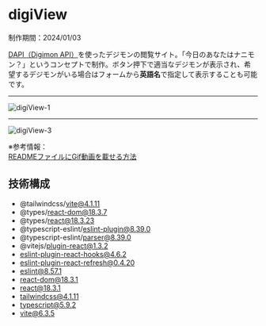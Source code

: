 # digiView

制作期間：2024/01/03

[DAPI（Digimon API）](https://digimon-api.com/)を使ったデジモンの閲覧サイト。「今日のあなたはナニモン？」というコンセプトで制作。ボタン押下で適当なデジモンが表示され、希望するデジモンがいる場合はフォームから**英語名**で指定して表示することも可能です。<br />

***

![digiView-1](https://github.com/Benjuwan/digiView/assets/90702379/53940689-6a9b-4899-be02-d9250b91abcf)

***

![digiView-3](https://github.com/Benjuwan/digiView/assets/90702379/44085dd4-e069-4acb-b994-e4a24930ae9c)

※参考情報：<br />
[READMEファイルにGif動画を載せる方法](https://qiita.com/00__/items/e3e3e44394ef85e8fecf)

## 技術構成
- @tailwindcss/vite@4.1.11
- @types/react-dom@18.3.7
- @types/react@18.3.23
- @typescript-eslint/eslint-plugin@8.39.0
- @typescript-eslint/parser@8.39.0
- @vitejs/plugin-react@1.3.2
- eslint-plugin-react-hooks@4.6.2
- eslint-plugin-react-refresh@0.4.20
- eslint@8.57.1
- react-dom@18.3.1
- react@18.3.1
- tailwindcss@4.1.11
- typescript@5.9.2
- vite@6.3.5
